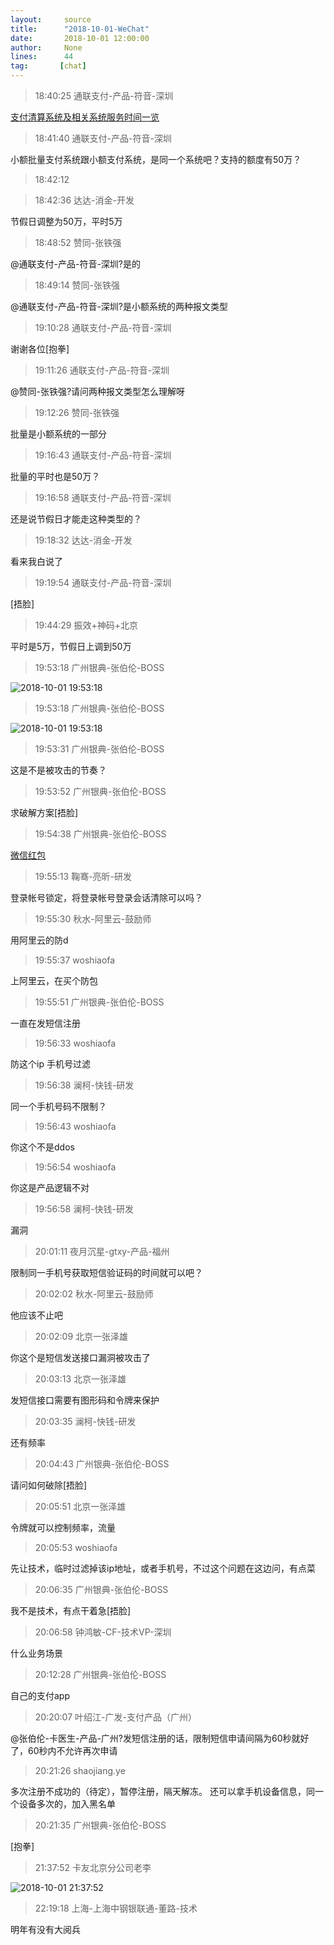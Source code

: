 ```yaml
---
layout:     source 
title:      "2018-10-01-WeChat"
date:       2018-10-01 12:00:00
author:     None
lines:      44 
tag:       [chat]
---
```

> 18:40:25  通联支付-产品-符音-深圳  
   
[支付清算系统及相关系统服务时间一览
](http://mp.weixin.qq.com/s?__biz=MjM5ODMxNzY0MA==&amp;amp;amp;mid=2650926285&amp;amp;amp;idx=1&amp;amp;amp;sn=340d1e999a93d9fdc319428c7ad1a062&amp;amp;amp;chksm=bd39d7ea8a4e5efc3994f93098f9c54eb57da81150f29f908a029a2f7da1f5a7d7514b3166cf&amp;amp;amp;mpshare=1&amp;amp;amp;scene=1&amp;amp;amp;srcid=10015IfZXVAYTm8vMUAJBjSc#rd)  
   
> 18:41:40  通联支付-产品-符音-深圳  
   
小额批量支付系统跟小额支付系统，是同一个系统吧？支持的额度有50万？  
   
> 18:42:12    
   
> 18:42:36  达达-消金-开发  
   
节假日调整为50万，平时5万  
   
> 18:48:52  赞同-张铁强  
   
@通联支付-产品-符音-深圳?是的  
   
> 18:49:14  赞同-张铁强  
   
@通联支付-产品-符音-深圳?是小额系统的两种报文类型  
   
> 19:10:28  通联支付-产品-符音-深圳  
   
谢谢各位[抱拳]  
   
> 19:11:26  通联支付-产品-符音-深圳  
   
@赞同-张铁强?请问两种报文类型怎么理解呀  
   
> 19:12:26  赞同-张铁强  
   
批量是小额系统的一部分  
   
> 19:16:43  通联支付-产品-符音-深圳  
   
批量的平时也是50万？  
   
> 19:16:58  通联支付-产品-符音-深圳  
   
还是说节假日才能走这种类型的？  
   
> 19:18:32  达达-消金-开发  
   
看来我白说了  
   
> 19:19:54  通联支付-产品-符音-深圳  
   
[捂脸]  
   
> 19:44:29  振效+神码+北京  
   
平时是5万，节假日上调到50万  
   
> 19:53:18  广州银典-张伯伦-BOSS  
   
![2018-10-01 19:53:18](http://static.cocolian.cn/img/20181001_195318.png) 
   
> 19:53:18  广州银典-张伯伦-BOSS  
   
![2018-10-01 19:53:18](http://static.cocolian.cn/img/20181001_195318.png) 
   
> 19:53:31  广州银典-张伯伦-BOSS  
   
这是不是被攻击的节奏？  
   
> 19:53:52  广州银典-张伯伦-BOSS  
   
求破解方案[捂脸]  
   
> 19:54:38  广州银典-张伯伦-BOSS  
   
[微信红包
](https://wxapp.tenpay.com/mmpayhb/wxhb_personalreceive?showwxpaytitle=1&amp;amp;msgtype=1&amp;amp;channelid=1&amp;amp;sendid=1000039401201810016031379703219&amp;amp;ver=6&amp;amp;sign=4d4810a0d1c8182731027d22edd5336cd2343d2fb68c8d03984448218467f2cfece03dd464671257ca0cabb4a14a18a4a2e847180a3f00d29d730c9fed26037b1034cfd42c70ab7a02acb591ebe44597)  
   
> 19:55:13  鞠骞-亮昕-研发  
   
登录帐号锁定，将登录帐号登录会话清除可以吗？  
   
> 19:55:30  秋水-阿里云-鼓励师  
   
用阿里云的防d  
   
> 19:55:37  woshiaofa  
   
上阿里云，在买个防包  
   
> 19:55:51  广州银典-张伯伦-BOSS  
   
一直在发短信注册  
   
> 19:56:33  woshiaofa  
   
防这个ip 手机号过滤  
   
> 19:56:38  澜柯-快钱-研发  
   
同一个手机号码不限制？  
   
> 19:56:43  woshiaofa  
   
你这个不是ddos  
   
> 19:56:54  woshiaofa  
   
你这是产品逻辑不对  
   
> 19:56:58  澜柯-快钱-研发  
   
漏洞  
   
> 20:01:11  夜月沉星-gtxy-产品-福州  
   
限制同一手机号获取短信验证码的时间就可以吧？  
   
> 20:02:02  秋水-阿里云-鼓励师  
   
他应该不止吧  
   
> 20:02:09  北京一张泽雄  
   
你这个是短信发送接口漏洞被攻击了  
   
> 20:03:13  北京一张泽雄  
   
发短信接口需要有图形码和令牌来保护  
   
> 20:03:35  澜柯-快钱-研发  
   
还有频率  
   
> 20:04:43  广州银典-张伯伦-BOSS  
   
请问如何破除[捂脸]  
   
> 20:05:51  北京一张泽雄  
   
令牌就可以控制频率，流量  
   
> 20:05:53  woshiaofa  
   
先让技术，临时过滤掉该ip地址，或者手机号，不过这个问题在这边问，有点菜  
   
> 20:06:35  广州银典-张伯伦-BOSS  
   
我不是技术，有点干着急[捂脸]  
   
> 20:06:58  钟鸿敏-CF-技术VP-深圳  
   
什么业务场景  
   
> 20:12:28  广州银典-张伯伦-BOSS  
   
自己的支付app  
   
> 20:20:07  叶绍江-广发-支付产品（广州）  
   
@张伯伦-卡医生-产品-广州?发短信注册的话，限制短信申请间隔为60秒就好了，60秒内不允许再次申请  
   
> 20:21:26  shaojiang.ye  
   
多次注册不成功的（待定），暂停注册，隔天解冻。 还可以拿手机设备信息，同一个设备多次的，加入黑名单  
   
> 20:21:35  广州银典-张伯伦-BOSS  
   
[抱拳]  
   
> 21:37:52  卡友北京分公司老李  
   
![2018-10-01 21:37:52](http://static.cocolian.cn/img/20181001_213752.png) 
   
> 22:19:18  上海-上海中钢银联通-董路-技术  
   
明年有没有大阅兵  
   
